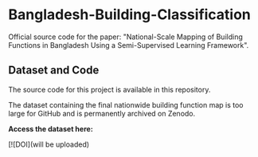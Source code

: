 # Bangladesh-Building-Classification
Official source code for the paper: "National-Scale Mapping of Building Functions in Bangladesh Using a Semi-Supervised Learning Framework".


## Dataset and Code

The source code for this project is available in this repository. 

The dataset containing the final nationwide building function map is too large for GitHub and is permanently archived on Zenodo.

**Access the dataset here:**

[![DOI](will be uploaded)
